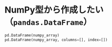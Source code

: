 # NumPy型から作成したい（`pandas.DataFrame`）

```python
pd.DataFrame(numpy_array)
pd.DataFrame(numpy_array, columns=[], index=[])
```
